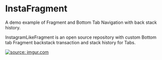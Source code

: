 # InstaFragment
A demo example of Fragment and Bottom Tab Navigation with back stack history.

InstagramLikeFragment is an open source repository with custom Bottom tab Fragment backstack transaction and stack history for Tabs.

<a href="https://imgur.com/aD47bwL"><img src="https://i.imgur.com/aD47bwL.gif" title="source: imgur.com"/></a>